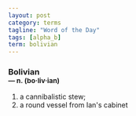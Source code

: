 ```yaml
---
layout: post
category: terms
tagline: "Word of the Day"
tags: [alpha_b]
term: bolivian
---
```


<h3>Bolivian<br/> <small>&mdash; n. (bo<span>&middot;</span>liv<span>&middot;</span>ian)</small></h3>
<p><ol><li>a cannibalistic stew;</li>
<li>a round vessel from Ian's cabinet</li>
</ol></p>
